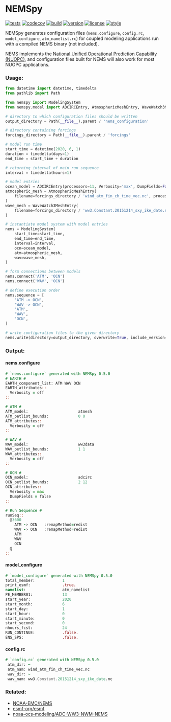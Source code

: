 # NEMSpy

[![tests](https://github.com/noaa-ocs-modeling/NEMSpy/workflows/tests/badge.svg)](https://github.com/noaa-ocs-modeling/NEMSpy/actions?query=workflow%3Atests)
[![codecov](https://codecov.io/gh/noaa-ocs-modeling/nemspy/branch/master/graph/badge.svg?token=uyeRvhmBtD)](https://codecov.io/gh/noaa-ocs-modeling/nemspy)
[![build](https://github.com/noaa-ocs-modeling/NEMSpy/workflows/build/badge.svg)](https://github.com/noaa-ocs-modeling/NEMSpy/actions?query=workflow%3Abuild)
[![version](https://img.shields.io/pypi/v/nemspy)](https://pypi.org/project/nemspy)
[![license](https://img.shields.io/github/license/noaa-ocs-modeling/nemspy)](https://creativecommons.org/share-your-work/public-domain/cc0)
[![style](https://sourceforge.net/p/oitnb/code/ci/default/tree/_doc/_static/oitnb.svg?format=raw)](https://sourceforge.net/p/oitnb/code)

NEMSpy generates configuration files (`nems.configure`, `config.rc`, `model_configure`, `atm_namelist.rc`)
for coupled modeling applications run with a compiled NEMS binary (not included).

NEMS implements
the [National Unified Operational Prediction Capability (NUOPC)](https://www.earthsystemcog.org/projects/nuopc/), and
configuration files built for NEMS will also work for most NUOPC applications.

### Usage:

```python
from datetime import datetime, timedelta
from pathlib import Path

from nemspy import ModelingSystem
from nemspy.model import ADCIRCEntry, AtmosphericMeshEntry, WaveWatch3MeshEntry

# directory to which configuration files should be written
output_directory = Path(__file__).parent / 'nems_configuration'

# directory containing forcings
forcings_directory = Path(__file__).parent / 'forcings'

# model run time
start_time = datetime(2020, 6, 1)
duration = timedelta(days=1)
end_time = start_time + duration

# returning interval of main run sequence
interval = timedelta(hours=1)

# model entries
ocean_model = ADCIRCEntry(processors=11, Verbosity='max', DumpFields=False)
atmospheric_mesh = AtmosphericMeshEntry(
    filename=forcings_directory / 'wind_atm_fin_ch_time_vec.nc', processors=1
)
wave_mesh = WaveWatch3MeshEntry(
    filename=forcings_directory / 'ww3.Constant.20151214_sxy_ike_date.nc', processors=1
)

# instantiate model system with model entries
nems = ModelingSystem(
    start_time=start_time,
    end_time=end_time,
    interval=interval,
    ocn=ocean_model,
    atm=atmospheric_mesh,
    wav=wave_mesh,
)

# form connections between models
nems.connect('ATM', 'OCN')
nems.connect('WAV', 'OCN')

# define execution order
nems.sequence = [
    'ATM -> OCN',
    'WAV -> OCN',
    'ATM',
    'WAV',
    'OCN',
]

# write configuration files to the given directory
nems.write(directory=output_directory, overwrite=True, include_version=True)

```

### Output:

#### nems.configure

```fortran
# `nems.configure` generated with NEMSpy 0.5.0
# EARTH #
EARTH_component_list: ATM WAV OCN
EARTH_attributes::
  Verbosity = off
::

# ATM #
ATM_model:                      atmesh
ATM_petlist_bounds:             0 0
ATM_attributes::
  Verbosity = off
::

# WAV #
WAV_model:                      ww3data
WAV_petlist_bounds:             1 1
WAV_attributes::
  Verbosity = off
::

# OCN #
OCN_model:                      adcirc
OCN_petlist_bounds:             2 12
OCN_attributes::
  Verbosity = max
  DumpFields = false
::

# Run Sequence #
runSeq::
  @3600
    ATM -> OCN   :remapMethod=redist
    WAV -> OCN   :remapMethod=redist
    ATM
    WAV
    OCN
  @
::
```

#### model_configure

```fortran
# `model_configure` generated with NEMSpy 0.5.0
total_member:            1
print_esmf:              .true.
namelist:                atm_namelist
PE_MEMBER01:             13
start_year:              2020
start_month:             6
start_day:               1
start_hour:              0
start_minute:            0
start_second:            0
nhours_fcst:             24
RUN_CONTINUE:            .false.
ENS_SPS:                 .false.
```

#### config.rc

```fortran
# `config.rc` generated with NEMSpy 0.5.0
 atm_dir: ~
 atm_nam: wind_atm_fin_ch_time_vec.nc
 wav_dir: ~
 wav_nam: ww3.Constant.20151214_sxy_ike_date.nc
```

### Related:

- [NOAA-EMC/NEMS](https://github.com/NOAA-EMC/NEMS)
- [esmf-org/esmf](https://github.com/esmf-org/esmf)
- [noaa-ocs-modeling/ADC-WW3-NWM-NEMS](https://github.com/noaa-ocs-modeling/ADC-WW3-NWM-NEMS)
